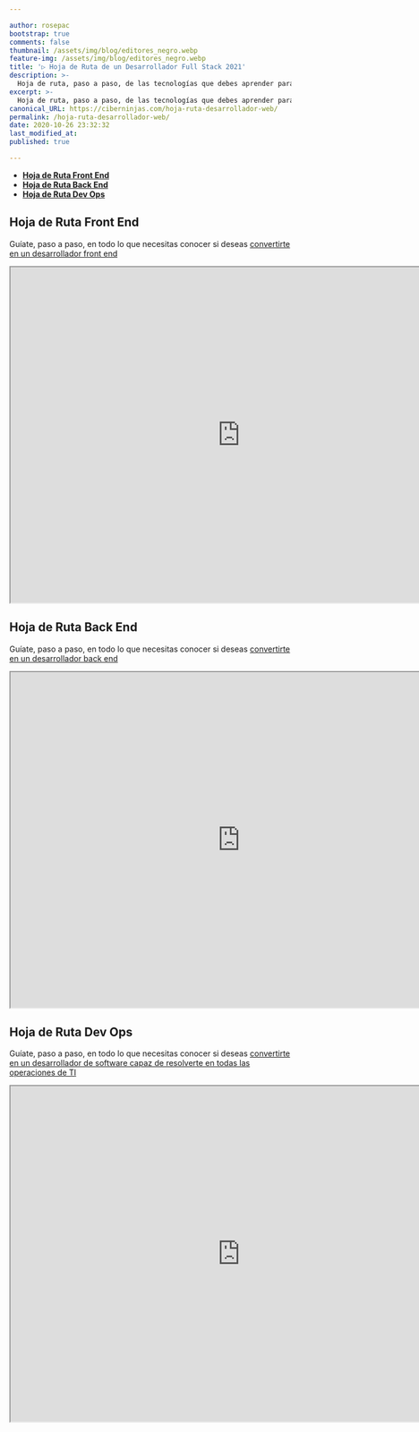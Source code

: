 ```yaml
---

author: rosepac
bootstrap: true
comments: false
thumbnail: /assets/img/blog/editores_negro.webp
feature-img: /assets/img/blog/editores_negro.webp
title: '▷ Hoja de Ruta de un Desarrollador Full Stack 2021'
description: >-
  Hoja de ruta, paso a paso, de las tecnologías que debes aprender para convertirte en auténtico desarrollador profesional en el mundo de la tecnología de la información.
excerpt: >-
  Hoja de ruta, paso a paso, de las tecnologías que debes aprender para convertirte en auténtico desarrollador profesional en el mundo de la tecnología de la información.
canonical_URL: https://ciberninjas.com/hoja-ruta-desarrollador-web/
permalink: /hoja-ruta-desarrollador-web/
date: 2020-10-26 23:32:32
last_modified_at: 
published: true

---
```


- [**Hoja de Ruta Front End**](#hoja-de-ruta-front-end)
- [**Hoja de Ruta Back End**](#hoja-de-ruta-back-end)
- [**Hoja de Ruta Dev Ops**](#hoja-de-ruta-dev-ops)

## **Hoja de Ruta Front End**
<!-- https://drive.google.com/file/d/103YZEjdNWolN0UgDUainWNPRc6gUJvdU/view?usp=sharing -->
<!-- wikipedia front end: https://en.wikipedia.org/wiki/Front-end_web_development -->

Guíate, paso a paso, en todo lo que necesitas conocer si deseas [convertirte en un desarrollador front end](/hoja-ruta-desarrollador-web/)

<iframe src="https://drive.google.com/file/d/103YZEjdNWolN0UgDUainWNPRc6gUJvdU/preview" width="820" height="600"></iframe>

## **Hoja de Ruta Back End**
<!-- back end wikipedia: https://en.wikipedia.org/wiki/Front_end_and_back_end -->

Guíate, paso a paso, en todo lo que necesitas conocer si deseas [convertirte en un desarrollador back end](/hoja-ruta-desarrollador-web/)

<!-- https://drive.google.com/file/d/1X2DTlW7g9LBfm6KufEGJPKM5QsvX4UzV/view?usp=sharing -->

<iframe src="https://drive.google.com/file/d/1X2DTlW7g9LBfm6KufEGJPKM5QsvX4UzV/preview" width="820" height="600"></iframe>

## **Hoja de Ruta Dev Ops**
<!-- https://drive.google.com/file/d/1fCoclekxQciAi6Utivn0CAV0JheKFmdS/view?usp=sharing -->
<!-- devops wikipedia: https://en.wikipedia.org/wiki/DevOps -->

Guíate, paso a paso, en todo lo que necesitas conocer si deseas [convertirte en un desarrollador de software capaz de resolverte en todas las operaciones de TI](/hoja-ruta-desarrollador-web/)

<iframe src="https://drive.google.com/file/d/1fCoclekxQciAi6Utivn0CAV0JheKFmdS/preview" width="820" height="600"></iframe>

<!-- /assets/img/paginas/hojasruta/hojaruta-desarrollador-web.webp -->
<!-- El futuro del desarrollo web y lo que debe aprender en 2020: https://morioh.com/p/7fa12d89d2bc -->
<!-- 6 tips full stack https://morioh.com/p/ee1f2252230f -->